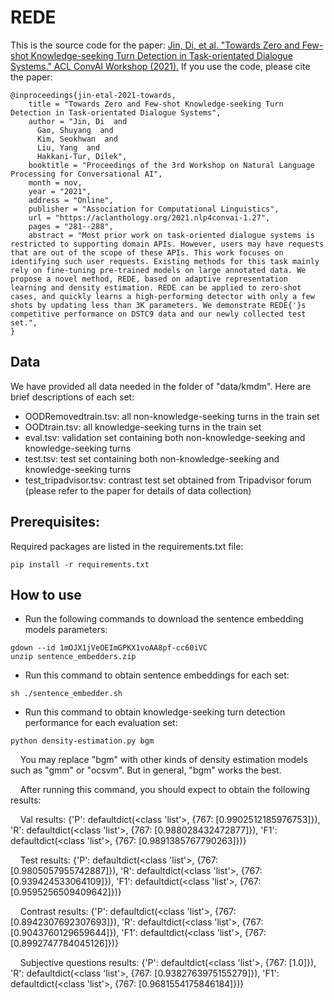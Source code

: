 # REDE

This is the source code for the paper: [Jin, Di, et al. "Towards Zero and Few-shot Knowledge-seeking Turn Detection in Task-orientated Dialogue Systems." ACL ConvAI Workshop (2021).](https://aclanthology.org/2021.nlp4convai-1.27/) If you use the code, please cite the paper:

```
@inproceedings{jin-etal-2021-towards,
    title = "Towards Zero and Few-shot Knowledge-seeking Turn Detection in Task-orientated Dialogue Systems",
    author = "Jin, Di  and
      Gao, Shuyang  and
      Kim, Seokhwan  and
      Liu, Yang  and
      Hakkani-Tur, Dilek",
    booktitle = "Proceedings of the 3rd Workshop on Natural Language Processing for Conversational AI",
    month = nov,
    year = "2021",
    address = "Online",
    publisher = "Association for Computational Linguistics",
    url = "https://aclanthology.org/2021.nlp4convai-1.27",
    pages = "281--288",
    abstract = "Most prior work on task-oriented dialogue systems is restricted to supporting domain APIs. However, users may have requests that are out of the scope of these APIs. This work focuses on identifying such user requests. Existing methods for this task mainly rely on fine-tuning pre-trained models on large annotated data. We propose a novel method, REDE, based on adaptive representation learning and density estimation. REDE can be applied to zero-shot cases, and quickly learns a high-performing detector with only a few shots by updating less than 3K parameters. We demonstrate REDE{'}s competitive performance on DSTC9 data and our newly collected test set.",
}
```

## Data
We have provided all data needed in the folder of "data/kmdm". Here are brief descriptions of each set:
- OODRemovedtrain.tsv: all non-knowledge-seeking turns in the train set
- OODtrain.tsv: all knowledge-seeking turns in the train set
- eval.tsv: validation set containing both non-knowledge-seeking and knowledge-seeking turns
- test.tsv: test set containing both non-knowledge-seeking and knowledge-seeking turns
- test_tripadvisor.tsv: contrast test set obtained from Tripadvisor forum (please refer to the paper for details of data collection)

## Prerequisites:
Required packages are listed in the requirements.txt file:
```
pip install -r requirements.txt
```

## How to use
* Run the following commands to download the sentence embedding models parameters:

```
gdown --id 1mOJX1jVeOEImGPKX1voAA8pf-cc60iVC
unzip sentence_embedders.zip
```

* Run this command to obtain sentence embeddings for each set:

```
sh ./sentence_embedder.sh
```

* Run this command to obtain knowledge-seeking turn detection performance for each evaluation set:

```
python density-estimation.py bgm
```

&nbsp;&nbsp;&nbsp;&nbsp;You may replace "bgm" with other kinds of density estimation models such as "gmm" or "ocsvm". But in general, "bgm" works the best.

&nbsp;&nbsp;&nbsp;&nbsp;After running this command, you should expect to obtain the following results:

&nbsp;&nbsp;&nbsp;&nbsp;Val results:  {'P': defaultdict(<class 'list'>, {767: [0.9902512185976753]}), 'R': defaultdict(<class 'list'>, {767: [0.988028432472877]}), 'F1': defaultdict(<class 'list'>, {767: [0.9891385767790263]})}

&nbsp;&nbsp;&nbsp;&nbsp;Test results:  {'P': defaultdict(<class 'list'>, {767: [0.9805057955742887]}), 'R': defaultdict(<class 'list'>, {767: [0.939424533064109]}), 'F1': defaultdict(<class 'list'>, {767: [0.9595256509409642]})}

&nbsp;&nbsp;&nbsp;&nbsp;Contrast results:  {'P': defaultdict(<class 'list'>, {767: [0.8942307692307693]}), 'R': defaultdict(<class 'list'>, {767: [0.9043760129659644]}), 'F1': defaultdict(<class 'list'>, {767: [0.8992747784045126]})}

&nbsp;&nbsp;&nbsp;&nbsp;Subjective questions results:  {'P': defaultdict(<class 'list'>, {767: [1.0]}), 'R': defaultdict(<class 'list'>, {767: [0.9382763975155279]}), 'F1': defaultdict(<class 'list'>, {767: [0.9681554175846184]})}
